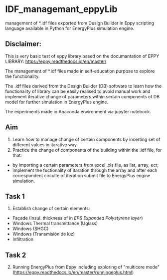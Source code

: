 # IDF_managemant_eppyLib
management of *.idf files exported from Design Builder in Eppy scripting language available in Python for EnergyPlus simulation engine.

## Disclaimer:
This is very basic test of eppy library based on the documantation of EPPY LIBRARY: https://eppy.readthedocs.io/en/master/

The management of *.idf files made in self-education purpose to explore the functionality. 

The .idf files derived from the Design Builder (DB) software to learn how the functionality of library can be easily realised to avoid manual work and implement iterative change
of parameters within sertain components of DB model for further simulation in EnergyPlus engine.

The experiments made in Anaconda environment via jupyter notebook.

## Aim 

1. Learn how to manage change of certain components by incerting set of different values in itarative way
2. Practice the change of components of the building within the .idf file, for that:
  - by importing a certain parameters from excel .xls file, as list, array, ect;
  - implement the fuctionality of itaration through the array and after each correspondent circulte of iteration submit file to EnergyPlus engine simulation.

## Task 1

1. Establish change of certain elements:
  - Façade (Insul. thickness of in  *EPS Expanded Polystyrene layer*)
  - Windows Thermal transmittance (Uglass)
  - Windows (SHGC)	
  - Windows (Transmisión de luz)	
  - Infiltration

## Task 2

2. Running EnergyPlus from Eppy including exploring of "multicore mode" (https://eppy.readthedocs.io/en/master/runningeplus.html)

